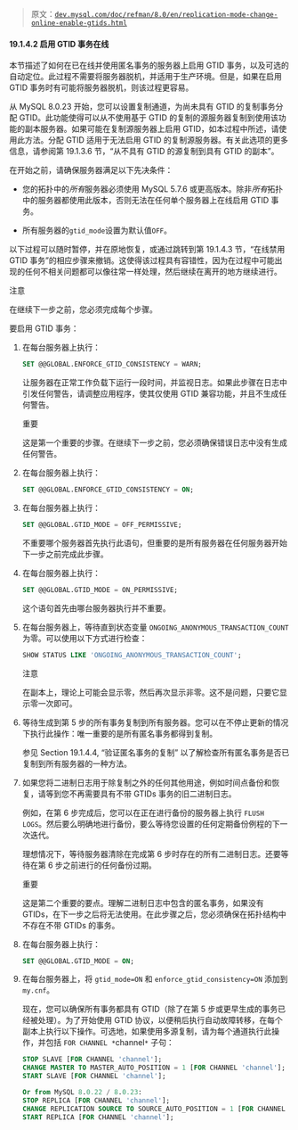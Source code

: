> 原文：[`dev.mysql.com/doc/refman/8.0/en/replication-mode-change-online-enable-gtids.html`](https://dev.mysql.com/doc/refman/8.0/en/replication-mode-change-online-enable-gtids.html)

#### 19.1.4.2 启用 GTID 事务在线

本节描述了如何在已在线并使用匿名事务的服务器上启用 GTID 事务，以及可选的自动定位。此过程不需要将服务器脱机，并适用于生产环境。但是，如果在启用 GTID 事务时有可能将服务器脱机，则该过程更容易。

从 MySQL 8.0.23 开始，您可以设置复制通道，为尚未具有 GTID 的复制事务分配 GTID。此功能使得可以从不使用基于 GTID 的复制的源服务器复制到使用该功能的副本服务器。如果可能在复制源服务器上启用 GTID，如本过程中所述，请使用此方法。分配 GTID 适用于无法启用 GTID 的复制源服务器。有关此选项的更多信息，请参阅第 19.1.3.6 节，“从不具有 GTID 的源复制到具有 GTID 的副本”。

在开始之前，请确保服务器满足以下先决条件：

+   您的拓扑中的*所有*服务器必须使用 MySQL 5.7.6 或更高版本。除非*所有*拓扑中的服务器都使用此版本，否则无法在任何单个服务器上在线启用 GTID 事务。

+   所有服务器的`gtid_mode`设置为默认值`OFF`。

以下过程可以随时暂停，并在原地恢复，或通过跳转到第 19.1.4.3 节，“在线禁用 GTID 事务”的相应步骤来撤销。这使得该过程具有容错性，因为在过程中可能出现的任何不相关问题都可以像往常一样处理，然后继续在离开的地方继续进行。

注意

在继续下一步之前，您必须完成每个步骤。

要启用 GTID 事务：

1.  在每台服务器上执行：

    ```sql
    SET @@GLOBAL.ENFORCE_GTID_CONSISTENCY = WARN;
    ```

    让服务器在正常工作负载下运行一段时间，并监视日志。如果此步骤在日志中引发任何警告，请调整应用程序，使其仅使用 GTID 兼容功能，并且不生成任何警告。

    重要

    这是第一个重要的步骤。在继续下一步之前，您必须确保错误日志中没有生成任何警告。

1.  在每台服务器上执行：

    ```sql
    SET @@GLOBAL.ENFORCE_GTID_CONSISTENCY = ON;
    ```

1.  在每台服务器上执行：

    ```sql
    SET @@GLOBAL.GTID_MODE = OFF_PERMISSIVE;
    ```

    不重要哪个服务器首先执行此语句，但重要的是所有服务器在任何服务器开始下一步之前完成此步骤。

1.  在每台服务器上执行：

    ```sql
    SET @@GLOBAL.GTID_MODE = ON_PERMISSIVE;
    ```

    这个语句首先由哪台服务器执行并不重要。

1.  在每台服务器上，等待直到状态变量 `ONGOING_ANONYMOUS_TRANSACTION_COUNT` 为零。可以使用以下方式进行检查：

    ```sql
    SHOW STATUS LIKE 'ONGOING_ANONYMOUS_TRANSACTION_COUNT';
    ```

    注意

    在副本上，理论上可能会显示零，然后再次显示非零。这不是问题，只要它显示零一次即可。

1.  等待生成到第 5 步的所有事务复制到所有服务器。您可以在不停止更新的情况下执行此操作：唯一重要的是所有匿名事务都得到复制。

    参见 Section 19.1.4.4, “验证匿名事务的复制” 以了解检查所有匿名事务是否已复制到所有服务器的一种方法。

1.  如果您将二进制日志用于除复制之外的任何其他用途，例如时间点备份和恢复，请等到您不再需要具有不带 GTIDs 事务的旧二进制日志。

    例如，在第 6 步完成后，您可以在正在进行备份的服务器上执行 `FLUSH LOGS`。然后要么明确地进行备份，要么等待您设置的任何定期备份例程的下一次迭代。

    理想情况下，等待服务器清除在完成第 6 步时存在的所有二进制日志。还要等待在第 6 步之前进行的任何备份过期。

    重要

    这是第二个重要的要点。理解二进制日志中包含的匿名事务，如果没有 GTIDs，在下一步之后将无法使用。在此步骤之后，您必须确保在拓扑结构中不存在不带 GTIDs 的事务。

1.  在每台服务器上执行：

    ```sql
    SET @@GLOBAL.GTID_MODE = ON;
    ```

1.  在每台服务器上，将 `gtid_mode=ON` 和 `enforce_gtid_consistency=ON` 添加到 `my.cnf`。

    现在，您可以确保所有事务都具有 GTID（除了在第 5 步或更早生成的事务已经被处理）。为了开始使用 GTID 协议，以便稍后执行自动故障转移，在每个副本上执行以下操作。可选地，如果使用多源复制，请为每个通道执行此操作，并包括 `FOR CHANNEL *`channel`*` 子句：

    ```sql
    STOP SLAVE [FOR CHANNEL 'channel'];
    CHANGE MASTER TO MASTER_AUTO_POSITION = 1 [FOR CHANNEL 'channel'];
    START SLAVE [FOR CHANNEL 'channel'];

    Or from MySQL 8.0.22 / 8.0.23:
    STOP REPLICA [FOR CHANNEL 'channel'];
    CHANGE REPLICATION SOURCE TO SOURCE_AUTO_POSITION = 1 [FOR CHANNEL 'channel'];
    START REPLICA [FOR CHANNEL 'channel'];
    ```
